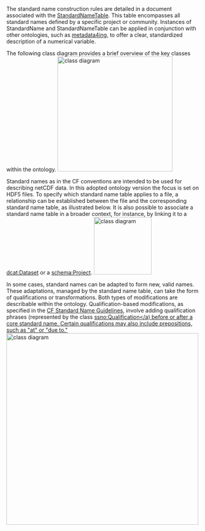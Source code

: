 The standard name construction rules are detailed in a document associated with the <a href="https://matthiasprobst.github.io/ssno#StandardNameTabel">StandardNameTable</a>. This table encompasses all standard names defined by a specific project or community. Instances of StandardName and StandardNameTable can be applied in conjunction with other ontologies, such as <a href="https://nfdi4ing.pages.rwth-aachen.de/metadata4ing/metadata4ing/" target="_blank">metadata4ing</a>, to offer a clear, standardized description of a numerical variable.

The following class diagram provides a brief overview of the key classes within the ontology.
<img alt="class diagram" src="https://github.com/matthiasprobst/ssno/blob/main/documentation/imgs/SSNO_VERSION/classdiagram.png?raw=true" height="300 px">

Standard names as in the CF conventions are intended to be used for describing netCDF data. In this adopted ontology version the focus is set on HDF5 files. To specify which standard name table applies to a file, a relationship can be established between the file and the corresponding standard name table, as illustrated below. It is also possible to associate a standard name table in a broader context, for instance, by linking it to a <a href="https://www.w3.org/TR/vocab-dcat-3/#Class:Dataset" target="_blank">dcat:Dataset</a> or a <a href="https://schema.org/Project" target="_blank">schema:Project</a>.
<img alt="class diagram" src="https://github.com/matthiasprobst/ssno/blob/main/documentation/imgs/SSNO_VERSION/things_and_snt.png?raw=true" height="150 px">

In some cases, standard names can be adapted to form new, valid names. These adaptations, managed by the standard name table, can take the form of qualifications or transformations. Both types of modifications are describable within the ontology. Qualification-based modifications, as specified in the <a href="https://cfconventions.org/Data/cf-standard-names/docs/guidelines.html">CF Standard Name Guidelines</a>, involve adding qualification phrases (represented by the class <a href="https://matthiasprobst.github.io/ssno/#Qualification" target="_blank">ssno:Qualification</a) before or after a core standard name. Certain qualifications may also include prepositions, such as "at" or "due to."
<img alt="class diagram" src="https://github.com/matthiasprobst/ssno/blob/main/documentation/imgs/SSNO_VERSION/standard_name_modification.png?raw=true" height="500 px">